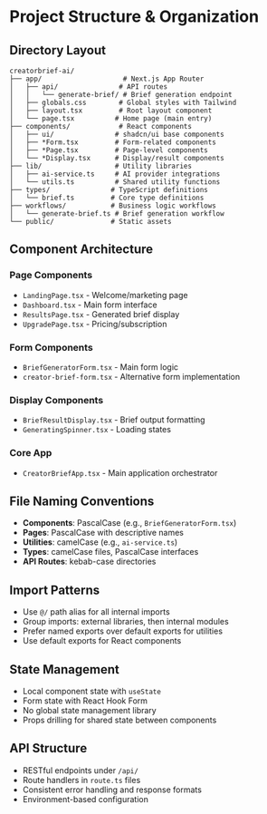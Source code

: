 # Project Structure & Organization

## Directory Layout
```
creatorbrief-ai/
├── app/                    # Next.js App Router
│   ├── api/               # API routes
│   │   └── generate-brief/ # Brief generation endpoint
│   ├── globals.css        # Global styles with Tailwind
│   ├── layout.tsx         # Root layout component
│   └── page.tsx          # Home page (main entry)
├── components/            # React components
│   ├── ui/               # shadcn/ui base components
│   ├── *Form.tsx         # Form-related components
│   ├── *Page.tsx         # Page-level components
│   └── *Display.tsx      # Display/result components
├── lib/                  # Utility libraries
│   ├── ai-service.ts     # AI provider integrations
│   └── utils.ts          # Shared utility functions
├── types/               # TypeScript definitions
│   └── brief.ts         # Core type definitions
├── workflows/           # Business logic workflows
│   └── generate-brief.ts # Brief generation workflow
└── public/              # Static assets
```

## Component Architecture

### Page Components
- `LandingPage.tsx` - Welcome/marketing page
- `Dashboard.tsx` - Main form interface
- `ResultsPage.tsx` - Generated brief display
- `UpgradePage.tsx` - Pricing/subscription

### Form Components
- `BriefGeneratorForm.tsx` - Main form logic
- `creator-brief-form.tsx` - Alternative form implementation

### Display Components
- `BriefResultDisplay.tsx` - Brief output formatting
- `GeneratingSpinner.tsx` - Loading states

### Core App
- `CreatorBriefApp.tsx` - Main application orchestrator

## File Naming Conventions
- **Components**: PascalCase (e.g., `BriefGeneratorForm.tsx`)
- **Pages**: PascalCase with descriptive names
- **Utilities**: camelCase (e.g., `ai-service.ts`)
- **Types**: camelCase files, PascalCase interfaces
- **API Routes**: kebab-case directories

## Import Patterns
- Use `@/` path alias for all internal imports
- Group imports: external libraries, then internal modules
- Prefer named exports over default exports for utilities
- Use default exports for React components

## State Management
- Local component state with `useState`
- Form state with React Hook Form
- No global state management library
- Props drilling for shared state between components

## API Structure
- RESTful endpoints under `/api/`
- Route handlers in `route.ts` files
- Consistent error handling and response formats
- Environment-based configuration